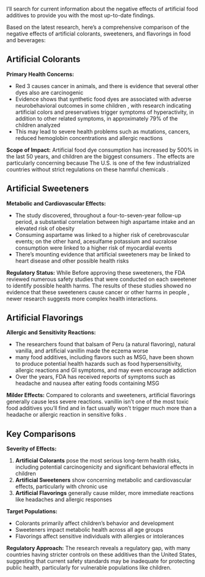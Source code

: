 I’ll search for current information about the negative effects of artificial food additives to provide you with the most up-to-date findings.​​​​​​​​​​​​​​​​

Based on the latest research, here’s a comprehensive comparison of the negative effects of artificial colorants, sweeteners, and flavorings in food and beverages:

## Artificial Colorants

**Primary Health Concerns:**

- Red 3 causes cancer in animals, and there is evidence that several other dyes also are carcinogenic 
- Evidence shows that synthetic food dyes are associated with adverse neurobehavioral outcomes in some children  , with research indicating artificial colors and preservatives trigger symptoms of hyperactivity, in addition to other related symptoms, in approximately 79% of the children analyzed 
- This may lead to severe health problems such as mutations, cancers, reduced hemoglobin concentrations and allergic reactions 

**Scope of Impact:**
Artificial food dye consumption has increased by 500% in the last 50 years, and children are the biggest consumers . The effects are particularly concerning because The U.S. is one of the few industrialized countries without strict regulations on these harmful chemicals .

## Artificial Sweeteners

**Metabolic and Cardiovascular Effects:**

- The study discovered, throughout a four-to-seven-year follow-up period, a substantial correlation between high aspartame intake and an elevated risk of obesity 
- Consuming aspartame was linked to a higher risk of cerebrovascular events; on the other hand, acesulfame potassium and sucralose consumption were linked to a higher risk of myocardial  events
- There’s mounting evidence that artificial sweeteners may be linked to heart disease and other possible health risks 

**Regulatory Status:**
While Before approving these sweeteners, the FDA reviewed numerous safety studies that were conducted on each sweetener to identify possible health harms. The results of these studies showed no evidence that these sweeteners cause cancer or other harms in people , newer research suggests more complex health interactions.

## Artificial Flavorings

**Allergic and Sensitivity Reactions:**

- The researchers found that balsam of Peru (a natural flavoring), natural vanilla, and artificial vanillin made the eczema worse 
- many food additives, including flavors such as MSG, have been shown to produce potential health hazards such as food hypersensitivity, allergic reactions and GI symptoms, and may even encourage addiction 
- Over the years, FDA has received reports of symptoms such as headache and nausea after eating foods containing MSG 

**Milder Effects:**
Compared to colorants and sweeteners, artificial flavorings generally cause less severe reactions. vanillin isn’t one of the most toxic food additives you’ll find and in fact usually won’t trigger much more than a headache or allergic reaction in sensitive folks .

## Key Comparisons

**Severity of Effects:**

1. **Artificial Colorants** pose the most serious long-term health risks, including potential carcinogenicity and significant behavioral effects in children
1. **Artificial Sweeteners** show concerning metabolic and cardiovascular effects, particularly with chronic use
1. **Artificial Flavorings** generally cause milder, more immediate reactions like headaches and allergic responses

**Target Populations:**

- Colorants primarily affect children’s behavior and development
- Sweeteners impact metabolic health across all age groups
- Flavorings affect sensitive individuals with allergies or intolerances

**Regulatory Approach:**
The research reveals a regulatory gap, with many countries having stricter controls on these additives than the United States, suggesting that current safety standards may be inadequate for protecting public health, particularly for vulnerable populations like children.